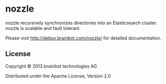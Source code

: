 # nozzle

nozzle recursively synchronizes directories into an Elasticsearch
cluster. nozzle is scalable and fault tolerant.

Please visit http://debox.brainbot.com/nozzle/ for detailed documentation.

## License

Copyright © 2013 brainbot technologies AG

Distributed under the Apache License, Version 2.0
